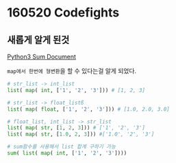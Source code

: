 # 160520 Codefights

## 새롭게 알게 된것

[Python3 Sum Document](https://docs.python.org/3/library/functions.html#sum)

`map에서 한번에 형변환`을 할 수 있다는걸 알게 되었다.

```python
# str_list -> int_list
list( map( int, ['1', '2', '3'])) # [1, 2, 3]

# str_list -> float_listß
list( map( float, ['1', '2', '3'])) # [1.0, 2.0, 3.0]

# float_list, int_list -> str_list
list( map( str, [1, 2, 3])) # ['1', '2', '3']
list( map( str, [1.0, 2, 3])) #['1.0', '2', '3']

# sum함수를 사용해서 list 합계 구하기 가능
sum( list( map( int, ['1', '2', '3'])))

```